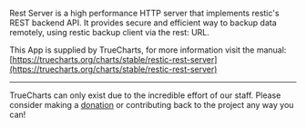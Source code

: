 Rest Server is a high performance HTTP server that implements restic's REST backend API. It provides secure and efficient way to backup data remotely, using restic backup client via the rest: URL.

This App is supplied by TrueCharts, for more information visit the manual: [https://truecharts.org/charts/stable/restic-rest-server](https://truecharts.org/charts/stable/restic-rest-server)

---

TrueCharts can only exist due to the incredible effort of our staff.
Please consider making a [donation](https://truecharts.org/sponsor) or contributing back to the project any way you can!
